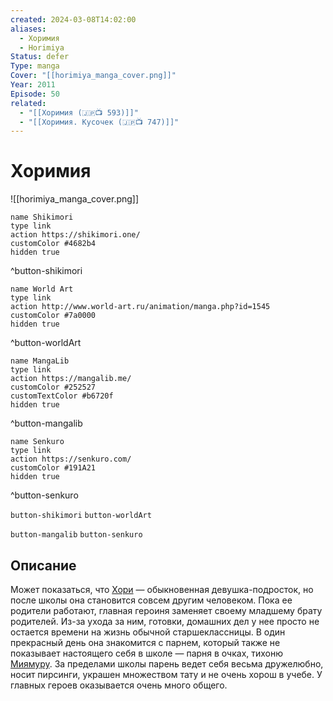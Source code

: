 ```yaml
---
created: 2024-03-08T14:02:00
aliases:
  - Хоримия
  - Horimiya
Status: defer
Type: manga
Cover: "[[horimiya_manga_cover.png]]"
Year: 2011
Episode: 50
related:
  - "[[Хоримия (🇯🇵📺 593)]]"
  - "[[Хоримия. Кусочек (🇯🇵📺 747)]]"
---
```


# Хоримия

![[horimiya_manga_cover.png]]


```button
name Shikimori
type link
action https://shikimori.one/
customColor #4682b4
hidden true
```
^button-shikimori

```button
name World Art
type link
action http://www.world-art.ru/animation/manga.php?id=1545
customColor #7a0000
hidden true
```
^button-worldArt

```button
name MangaLib
type link
action https://mangalib.me/
customColor #252527
customTextColor #b6720f
hidden true
```
^button-mangalib

```button
name Senkuro
type link
action https://senkuro.com/
customColor #191A21
hidden true
```
^button-senkuro

`button-shikimori` `button-worldArt`

`button-mangalib` `button-senkuro`

## Описание

Может показаться, что [Хори](https://shikimori.one/characters/66171-kyouko-hori) — обыкновенная девушка-подросток, но после школы она становится совсем другим человеком. Пока ее родители работают, главная героиня заменяет своему младшему брату родителей. Из-за ухода за ним, готовки, домашних дел у нее просто не остается времени на жизнь обычной старшеклассницы. В один прекрасный день она знакомится с парнем, который также не показывает настоящего себя в школе — парня в очках, тихоню [Миямуру](https://shikimori.one/characters/66173-izumi-miyamura). За пределами школы парень ведет себя весьма дружелюбно, носит пирсинги, украшен множеством тату и не очень хорош в учебе. У главных героев оказывается очень много общего.
